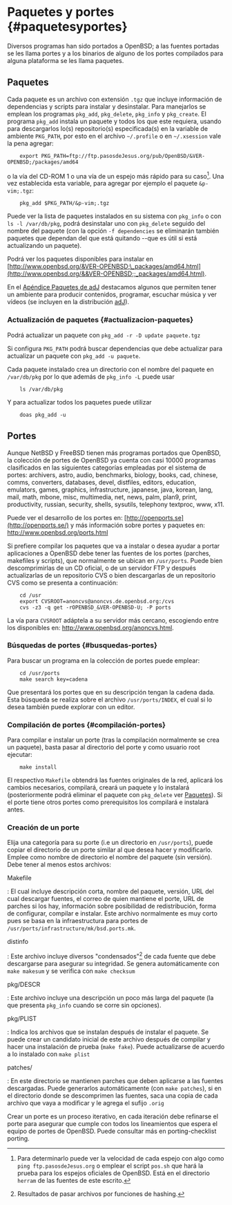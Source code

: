 # Paquetes y portes {#paquetesyportes}

Diversos programas han sido portados a OpenBSD; a las fuentes
portadas se les llama portes y a los binarios de alguno de los
portes compilados para alguna plataforma se les llama paquetes.

## Paquetes

Cada paquete es un archivo con extensión `.tgz` que incluye información
de dependencias y scripts para instalar y desinstalar. Para manejarlos
se emplean los programas `pkg_add`, `pkg_delete`, `pkg_info` y
`pkg_create`. El programa `pkg_add` instala un paquete y todos los que
este requiera, usando para descargarlos lo(s) repositorio(s)
especificada(s) en la variable de ambiente `PKG_PATH`, por esto en el
archivo `~/.profile` o en `~/.xsession` vale la pena agregar:

        export PKG_PATH=ftp://ftp.pasosdeJesus.org/pub/OpenBSD/&VER-OPENBSD;/packages/amd64

o la vía del CD-ROM 1 o una vía de un espejo más rápido para su
caso[^paq.1]. Una vez establecida esta variable, para agregar por ejemplo el
paquete `&p-vim;.tgz`:

        pkg_add $PKG_PATH/&p-vim;.tgz 

[^paq.1]: Para determinarlo puede ver la velocidad de cada espejo con algo
    como `ping ftp.pasosdeJesus.org` o emplear el script `pos.sh` que
    hará la prueba para los espejos oficiales de OpenBSD. Está en el
    directorio `herram` de las fuentes de este escrito.

Puede ver la lista de paquetes instalados en su sistema con `pkg_info` o
con `ls -l /var/db/pkg`, podrá desinstalar uno con `pkg_delete` seguido
del nombre del paquete (con la opción `-f dependencies` se eliminarán
también paquetes que dependan del que está quitando --que es útil si
está actualizando un paquete).

Podrá ver los paquetes disponibles para instalar en
[http://www.openbsd.org/&VER-OPENBSD;\_packages/amd64.html](http://www.openbsd.org/&&VER-OPENBSD;;_packages/amd64.html).

En el [Apéndice Paquetes de adJ](#paquetes-adJ) destacamos algunos que 
permiten tener un ambiente para producir contenidos, programar, escuchar 
música y ver vídeos (se incluyen en la distribución 
[adJ](http://aprendiendo.pasosdeJesus.org)).


### Actualización de paquetes {#actualizacion-paquetes}

Podrá actualizar un paquete con `pkg_add -r -D update paquete.tgz`

Si configura `PKG_PATH` podrá buscar dependencias que debe actualizar
para actualizar un paquete con `pkg_add -u paquete`.

Cada paquete instalado crea un directorio con el nombre del paquete en
`/var/db/pkg` por lo que además de `pkg_info -L` puede usar

        ls /var/db/pkg
            

Y para actualizar todos los paquetes puede utilizar

        doas pkg_add -u 
            

## Portes

Aunque NetBSD y FreeBSD tienen más programas portados que OpenBSD, la
colección de portes de OpenBSD ya cuenta con casi 10000 programas
clasificados en las siguientes categorías empleadas por el sistema de
portes: archivers, astro, audio, benchmarks, biology, books, cad,
chinese, comms, converters, databases, devel, distfiles, editors,
education, emulators, games, graphics, infrastructure, japanese, java,
korean, lang, mail, math, mbone, misc, multimedia, net, news, palm,
plan9, print, productivity, russian, security, shells, sysutils,
telephony textproc, www, x11.

Puede ver el desarrollo de los portes en:
[http://openports.se](http://openports.se/) y más información sobre
portes y paquetes en: <http://www.openbsd.org/ports.html>

Si prefiere compilar los paquetes que va a instalar o desea ayudar a
portar aplicaciones a OpenBSD debe tener las fuentes de los portes
(parches, makefiles y scripts), que normalmente se ubican en
`/usr/ports`. Puede bien descomprimirlas de un CD oficial, o de un
servidor FTP y después actualizarlas de un repositorio CVS o bien
descargarlas de un repositorio CVS como se presenta a continuación:

        cd /usr
        export CVSROOT=anoncvs@anoncvs.de.openbsd.org:/cvs
        cvs -z3 -q get -rOPENBSD_&VER-OPENBSD-U; -P ports 

La vía para `CVSROOT` adáptela a su servidor más cercano, escogiendo
entre los disponibles en: <http://www.openbsd.org/anoncvs.html>.

### Búsquedas de portes {#busquedas-portes}

Para buscar un programa en la colección de portes puede emplear:

        cd /usr/ports
        make search key=cadena
          
Que presentará los portes que en su descripción tengan la cadena dada.
Esta búsqueda se realiza sobre el archivo `/usr/ports/INDEX`, el cual si
lo desea también puede explorar con un editor.

### Compilación de portes {#compilación-portes}

Para compilar e instalar un porte (tras la compilación normalmente se
crea un paquete), basta pasar al directorio del porte y como usuario
root ejecutar:

        make install 

El respectivo `Makefile` obtendrá las fuentes originales de la red,
aplicará los cambios necesarios, compilará, creará un paquete y lo
instalará (posteriormente podrá eliminar el paquete con `pkg_delete` ver
[Paquetes](#paquetes)). Si el porte tiene otros portes como
prerequisitos los compilará e instalará antes.

### Creación de un porte

Elija una categoría para su porte (i.e un directorio en `/usr/ports`),
puede copiar el directorio de un porte similar al que desea hacer y
modificarlo. Emplee como nombre de directorio el nombre del paquete (sin
versión). Debe tener al menos estos archivos:

Makefile

:   El cual incluye descripción corta, nombre del paquete, versión, URL
    del cual descargar fuentes, el correo de quien mantiene el porte,
    URL de parches si los hay, información sobre posibilidad de
    redistribución, forma de configurar, compilar e instalar. Este
    archivo normalmente es muy corto pues se basa en la infraestructura
    para portes de `/usr/ports/infrastructure/mk/bsd.ports.mk`.

distinfo

:   Este archivo incluye diversos "condensados"[^cre.1] de cada fuente que debe
    descargarse para asegurar su integridad. Se genera automáticamente
    con `make makesum` y se verifica con `make checksum`

pkg/DESCR

:   Este archivo incluye una descripción un poco más larga del paquete
    (la que presenta `pkg_info` cuando se corre sin opciones).

pkg/PLIST

:   Indica los archivos que se instalan después de instalar el paquete.
    Se puede crear un candidato inicial de este archivo después de
    compilar y hacer una instalación de prueba (`make fake`). 
    Puede actualizarse de acuerdo a lo instalado con `make plist`

patches/

:   En este directorio se mantienen parches que deben aplicarse a las
    fuentes descargadas. Puede generarlos automáticamente (con
    `make patches`), si en el directorio donde se descomprimen las
    fuentes, saca una copia de cada archivo que vaya a modificar y le
    agrega el sufijo `.orig`

Crear un porte es un proceso iterativo, en cada iteración debe refinarse
el porte para asegurar que cumple con todos los lineamientos que espera
el equipo de portes de OpenBSD. Puede consultar más en porting-checklist
porting.

[^cre.1]: Resultados de pasar archivos por funciones de hashing.
